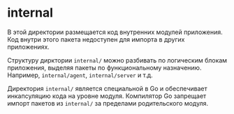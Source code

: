 # internal

В этой директории размещается код внутренних модулей приложения. Код внутри этого пакета недоступен для импорта в других приложениях.

Структуру дирктории `internal/` можно разбивать по логическим блокам приложения, выделяя пакеты по функциональному назначению. 
Например, `internal/agent`, `internal/server` и т.д.

Директория `internal/` является специальной в Go и обеспечивает инкапсуляцию кода на уровне модуля. Компилятор Go запрещает импорт пакетов из `internal/` за пределами родительского модуля.
